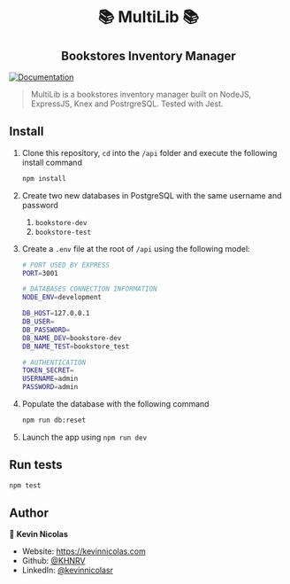 <h1 align="center">📚 MultiLib 📚</h1>
<h2 align="center"> Bookstores Inventory Manager</h2>
<p>
  <a href="./docs" target="_blank">
    <img alt="Documentation" src="https://img.shields.io/badge/documentation-yes-brightgreen.svg" />
  </a>
</p>


> MultiLib is a bookstores inventory manager built on NodeJS, ExpressJS, Knex and PostrgreSQL. Tested with Jest.

## Install

1. Clone this repository, `cd` into the `/api` folder and execute the following install command

   ```sh
   npm install
   ```

2. Create two new databases in PostgreSQL with the same username and password

   1. `bookstore-dev`
   2. `bookstore-test`
2. Create a `.env` file at the root of `/api` using the following model:

   ```sh
   # PORT USED BY EXPRESS
   PORT=3001
   
   # DATABASES CONNECTION INFORMATION
   NODE_ENV=development
   
   DB_HOST=127.0.0.1
   DB_USER=
   DB_PASSWORD=
   DB_NAME_DEV=bookstore-dev
   DB_NAME_TEST=bookstore_test
   
   # AUTHENTICATION
   TOKEN_SECRET=
   USERNAME=admin
   PASSWORD=admin
   ```

3. Populate the database with the following command

   ```sh
   npm run db:reset
   ```

4. Launch the app using `npm run dev`

## Run tests

```sh
npm test
```

## Author

👤 **Kevin Nicolas**

* Website: https://kevinnicolas.com
* Github: [@KHNRV](https://github.com/KHNRV)
* LinkedIn: [@kevinnicolasr](https://linkedin.com/in/kevinnicolasr)
